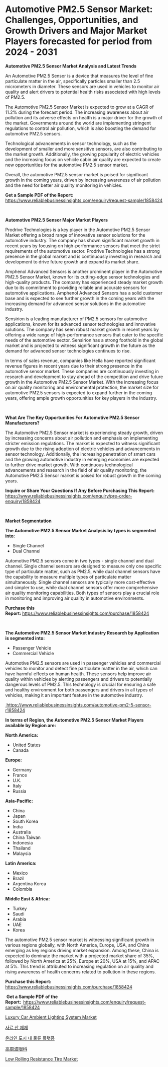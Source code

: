 <p><h1>Automotive PM2.5 Sensor Market: Challenges, Opportunities, and Growth Drivers and Major Market Players forecasted for period from 2024 - 2031</h1></p><p><strong>Automotive PM2.5 Sensor Market Analysis and Latest Trends</strong></p>
<p><p>An Automotive PM2.5 Sensor is a device that measures the level of fine particulate matter in the air, specifically particles smaller than 2.5 micrometers in diameter. These sensors are used in vehicles to monitor air quality and alert drivers to potential health risks associated with high levels of PM2.5.</p><p>The Automotive PM2.5 Sensor Market is expected to grow at a CAGR of 11.2% during the forecast period. The increasing awareness about air pollution and its adverse effects on health is a major driver for the growth of the market. Governments around the world are implementing stringent regulations to control air pollution, which is also boosting the demand for automotive PM2.5 sensors.</p><p>Technological advancements in sensor technology, such as the development of smaller and more sensitive sensors, are also contributing to the market growth. Additionally, the growing popularity of electric vehicles and the increasing focus on vehicle cabin air quality are expected to create new opportunities for the automotive PM2.5 sensor market.</p><p>Overall, the automotive PM2.5 sensor market is poised for significant growth in the coming years, driven by increasing awareness of air pollution and the need for better air quality monitoring in vehicles.</p></p>
<p><strong>Get a Sample PDF of the Report:&nbsp;</strong> <a href="https://www.reliablebusinessinsights.com/enquiry/request-sample/1858424">https://www.reliablebusinessinsights.com/enquiry/request-sample/1858424</a></p>
<p>&nbsp;</p>
<p><strong>Automotive PM2.5 Sensor Major Market Players</strong></p>
<p><p>Prodrive Technologies is a key player in the Automotive PM2.5 Sensor Market offering a broad range of innovative sensor solutions for the automotive industry. The company has shown significant market growth in recent years by focusing on high-performance sensors that meet the strict requirements of the automotive sector. Prodrive Technologies has a strong presence in the global market and is continuously investing in research and development to drive future growth and expand its market share.</p><p>Amphenol Advanced Sensors is another prominent player in the Automotive PM2.5 Sensor Market, known for its cutting-edge sensor technologies and high-quality products. The company has experienced steady market growth due to its commitment to providing reliable and accurate sensors for automotive applications. Amphenol Advanced Sensors has a solid customer base and is expected to see further growth in the coming years with the increasing demand for advanced sensor solutions in the automotive industry.</p><p>Sensirion is a leading manufacturer of PM2.5 sensors for automotive applications, known for its advanced sensor technologies and innovative solutions. The company has seen robust market growth in recent years by offering a wide range of high-performance sensors that cater to the specific needs of the automotive sector. Sensirion has a strong foothold in the global market and is projected to witness significant growth in the future as the demand for advanced sensor technologies continues to rise.</p><p>In terms of sales revenue, companies like Hella have reported significant revenue figures in recent years due to their strong presence in the automotive sensor market. These companies are continuously investing in research and development to stay ahead of the competition and drive future growth in the Automotive PM2.5 Sensor Market. With the increasing focus on air quality monitoring and environmental protection, the market size for automotive PM2.5 sensors is expected to expand further in the coming years, offering ample growth opportunities for key players in the industry.</p></p>
<p>&nbsp;</p>
<p><strong>What Are The Key Opportunities For Automotive PM2.5 Sensor Manufacturers?</strong></p>
<p><p>The Automotive PM2.5 Sensor market is experiencing steady growth, driven by increasing concerns about air pollution and emphasis on implementing stricter emission regulations. The market is expected to witness significant growth due to the rising adoption of electric vehicles and advancements in sensor technology. Additionally, the increasing penetration of smart cars and the growing automotive industry in emerging economies are expected to further drive market growth. With continuous technological advancements and research in the field of air quality monitoring, the Automotive PM2.5 Sensor market is poised for robust growth in the coming years.</p></p>
<p><strong>Inquire or Share Your Questions If Any Before Purchasing This Report:</strong> <a href="https://www.reliablebusinessinsights.com/enquiry/pre-order-enquiry/1858424">https://www.reliablebusinessinsights.com/enquiry/pre-order-enquiry/1858424</a></p>
<p>&nbsp;</p>
<p><strong>Market Segmentation</strong></p>
<p><strong>The Automotive PM2.5 Sensor Market Analysis by types is segmented into:</strong></p>
<p><ul><li>Single Channel</li><li>Dual Channel</li></ul></p>
<p><p>Automotive PM2.5 sensors come in two types - single channel and dual channel. Single channel sensors are designed to measure only one specific type of particulate matter, such as PM2.5, while dual channel sensors have the capability to measure multiple types of particulate matter simultaneously. Single channel sensors are typically more cost-effective and simpler to use, while dual channel sensors offer more comprehensive air quality monitoring capabilities. Both types of sensors play a crucial role in monitoring and improving air quality in automotive environments.</p></p>
<p><strong>Purchase this Report:&nbsp;</strong><a href="https://www.reliablebusinessinsights.com/purchase/1858424">https://www.reliablebusinessinsights.com/purchase/1858424</a></p>
<p>&nbsp;</p>
<p><strong>The Automotive PM2.5 Sensor Market Industry Research by Application is segmented into:</strong></p>
<p><ul><li>Passenger Vehicle</li><li>Commercial Vehicle</li></ul></p>
<p><p>Automotive PM2.5 sensors are used in passenger vehicles and commercial vehicles to monitor and detect fine particulate matter in the air, which can have harmful effects on human health. These sensors help improve air quality within vehicles by alerting passengers and drivers to potentially dangerous levels of PM2.5. This technology is crucial for ensuring a safe and healthy environment for both passengers and drivers in all types of vehicles, making it an important feature in the automotive industry.</p></p>
<p><a href="https://www.reliablebusinessinsights.com/automotive-pm2-5-sensor-r1858424">&nbsp;https://www.reliablebusinessinsights.com/automotive-pm2-5-sensor-r1858424</a></p>
<p><strong>In terms of Region, the Automotive PM2.5 Sensor Market Players available by Region are:</strong></p>
<p>
    <p> <strong> North America: </strong>
        <ul>
            <li>United States</li>
            <li>Canada</li>
        </ul>
        </p> 
    <p> <strong> Europe: </strong>
        <ul>
            <li>Germany</li>
            <li>France</li>
            <li>U.K.</li>
            <li>Italy</li>
            <li>Russia</li>
        </ul>
        </p> 
    <p> <strong> Asia-Pacific: </strong>
        <ul>
            <li>China</li>
            <li>Japan</li>
            <li>South Korea</li>
            <li>India</li>
            <li>Australia</li>
            <li>China Taiwan</li>
            <li>Indonesia</li>
            <li>Thailand</li>
            <li>Malaysia</li>
        </ul>
        </p> 
    <p> <strong> Latin America: </strong>
        <ul>
            <li>Mexico</li>
            <li>Brazil</li>
            <li>Argentina Korea</li>
            <li>Colombia</li>
        </ul>
        </p> 
    <p> <strong> Middle East & Africa: </strong>
        <ul>
            <li>Turkey</li>
            <li>Saudi</li>
            <li>Arabia</li>
            <li>UAE</li>
            <li>Korea</li>
        </ul>
    </p>
    </p>
<p><p>The automotive PM2.5 sensor market is witnessing significant growth in various regions globally, with North America, Europe, USA, and China emerging as key regions driving market expansion. Among these, China is expected to dominate the market with a projected market share of 35%, followed by North America at 25%, Europe at 20%, USA at 15%, and APAC at 5%. This trend is attributed to increasing regulation on air quality and rising awareness of health concerns related to pollution in these regions.</p></p>
<p><strong>Purchase this Report: </strong><a href="https://www.reliablebusinessinsights.com/purchase/1858424">https://www.reliablebusinessinsights.com/purchase/1858424</a></p>
<p>&nbsp;<strong>Get a Sample PDF of the Report:&nbsp;&nbsp;</strong><a href="https://www.reliablebusinessinsights.com/enquiry/request-sample/1858424">https://www.reliablebusinessinsights.com/enquiry/request-sample/1858424</a></p>
<p><strong></strong></p>
<p><p><a href="https://github.com/wwwkeltoum/Market-Research-Report-List-3/blob/main/luxury-car-ambient-lighting-system-market.md">Luxury Car Ambient Lighting System Market</a></p><p><a href="https://github.com/brainlyez1/Market-Research-Report-List-1/blob/main/5630333115199.md">사료 산 제제</a></p><p><a href="https://github.com/garnett961902/Market-Research-Report-List-1/blob/main/9629273115198.md">온라인 도시 내 물류 플랫폼</a></p><p><a href="https://github.com/LuzHills1972/Market-Research-Report-List-1/blob/main/1728134128061.md">高周波眼科</a></p><p><a href="https://github.com/joannesouthgate/Market-Research-Report-List-3/blob/main/low-rolling-resistance-tire-market.md">Low Rolling Resistance Tire Market</a></p></p>